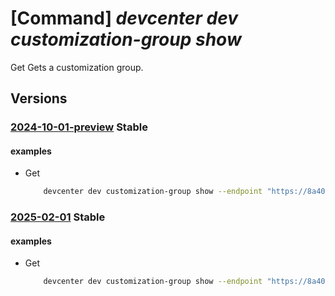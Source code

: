 # [Command] _devcenter dev customization-group show_

Get  Gets a customization group.

## Versions

### [2024-10-01-preview](/Resources/data-plane/microsoft.devcenter/L3Byb2plY3RzL3t9L3VzZXJzL3t9L2RldmJveGVzL3t9L2N1c3RvbWl6YXRpb25ncm91cHMve30=/2024-10-01-preview.xml) **Stable**

<!-- data-plane:microsoft.devcenter /projects/{}/users/{}/devboxes/{}/customizationgroups/{} 2024-10-01-preview -->

#### examples

- Get
    ```bash
        devcenter dev customization-group show --endpoint "https://8a40af38-3b4c-4672-a6a4-5e964b1870ed-contosodevcenter.centralus.devcenter.azure.com/" --project-name "DevProject" --dev-box-name "myDevBox" --name "Provisioning" --user-id "00000000-0000-0000-0000-000000000000"
    ```

### [2025-02-01](/Resources/data-plane/microsoft.devcenter/L3Byb2plY3RzL3t9L3VzZXJzL3t9L2RldmJveGVzL3t9L2N1c3RvbWl6YXRpb25ncm91cHMve30=/2025-02-01.xml) **Stable**

<!-- data-plane:microsoft.devcenter /projects/{}/users/{}/devboxes/{}/customizationgroups/{} 2025-02-01 -->

#### examples

- Get
    ```bash
        devcenter dev customization-group show --endpoint "https://8a40af38-3b4c-4672-a6a4-5e964b1870ed-contosodevcenter.centralus.devcenter.azure.com/" --project-name "DevProject" --dev-box-name "myDevBox" --name "Provisioning" --user-id "00000000-0000-0000-0000-000000000000"
    ```
